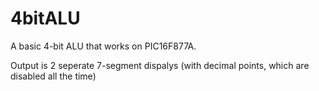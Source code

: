 # 4bitALU

A basic 4-bit ALU that works on PIC16F877A. 

Output is 2 seperate 7-segment dispalys (with decimal points, which are disabled all the time)

